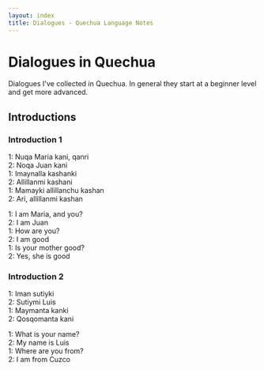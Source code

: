 ```yaml
---
layout: index
title: Dialogues - Quechua Language Notes
---
```


# Dialogues in Quechua

Dialogues I've collected in Quechua. In general they start at a beginner level
and get more advanced.

## Introductions

### Introduction 1

<div class="example">
<p>1: Nuqa Maria kani, qanri <br />
2: Noqa  Juan kani <br />
1: Imaynalla kashanki <br />
2: Allillanmi kashani <br />
1: Mamayki allillanchu kashan <br />
2: Ari, allillanmi kashan</p>

<p>1: I am Maria, and you? <br />
2: I am Juan <br />
1: How are you? <br />
2: I am good <br />
1: Is your mother good? <br />
2: Yes, she is good </p>
</div>

### Introduction 2

<div class="example">
<p>1: Iman sutiyki <br />
2: Sutiymi Luis <br />
1: Maymanta kanki <br />
2: Qosqomanta kani </p>
<p>1: What is your name? <br />
2: My name is Luis <br />
1: Where are you from? <br />
2: I am from Cuzco</p>
</div>
